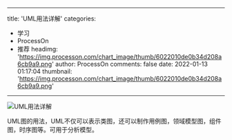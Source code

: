 
---
title: 'UML用法详解'
categories: 
 - 学习
 - ProcessOn
 - 推荐
headimg: 'https://img.processon.com/chart_image/thumb/6022010de0b34d208a6cb9a9.png'
author: ProcessOn
comments: false
date: 2022-01-13 01:17:04
thumbnail: 'https://img.processon.com/chart_image/thumb/6022010de0b34d208a6cb9a9.png'
---

<div>   
<img class="thumb" alt="UML用法详解" src="https://img.processon.com/chart_image/thumb/6022010de0b34d208a6cb9a9.png" referrerpolicy="no-referrer">
<p>UML图的用法，UML不仅可以表示类图，还可以制作用例图，领域模型图，组件图，时序图等。可用于分析模型。</p>  
</div>
            